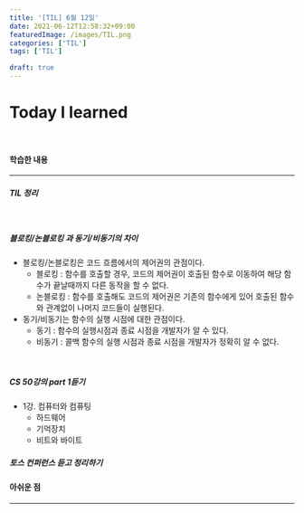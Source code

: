 ```yaml
---
title: '[TIL] 6월 12일'
date: 2021-06-12T12:58:32+09:00
featuredImage: /images/TIL.png
categories: ['TIL']
tags: ['TIL']

draft: true
---
```


# Today I learned

<br>

<!--more-->

#### 학습한 내용

---

##### TIL 정리

<br>

##### 블로킹/논블로킹 과 동기/비동기의 차이

- 블로킹/논블로킹은 코드 흐름에서의 제어권의 관점이다.
  - 블로킹 : 함수를 호출할 경우, 코드의 제어권이 호출된 함수로 이동하여 해당 함수가 끝날때까지 다른 동작을 할 수 없다.
  - 논블로킹 : 함수를 호출해도 코드의 제어권은 기존의 함수에게 있어 호출된 함수와 관계없이 나머지 코드들이 실행된다.
- 동기/비동기는 함수의 실행 시점에 대한 관점이다.
  - 동기 : 함수의 실행시점과 종료 시점을 개발자가 알 수 있다.
  - 비동기 : 콜백 함수의 실행 시점과 종료 시점을 개발자가 정확히 알 수 없다.

<br>

##### CS 50강의 part 1듣기

- 1강. 컴퓨터와 컴퓨팅
  - 하드웨어
  - 기억장치
  - 비트와 바이트

##### 토스 컨퍼런스 듣고 정리하기

#### 아쉬운 점

---
